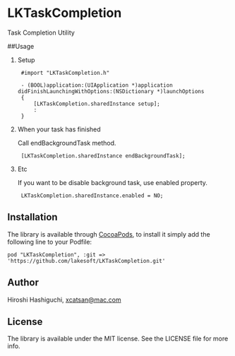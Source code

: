 LKTaskCompletion
================

Task Completion Utility

##Usage

1. Setup

        #import "LKTaskCompletion.h"
    
        - (BOOL)application:(UIApplication *)application didFinishLaunchingWithOptions:(NSDictionary *)launchOptions
        {
            [LKTaskCompletion.sharedInstance setup];
            :
        }

2. When your task has finished

    Call endBackgroundTask method.

        [LKTaskCompletion.sharedInstance endBackgroundTask];

3. Etc

    If you want to be disable background task, use enabled property.

        LKTaskCompletion.sharedInstance.enabled = NO;


## Installation

The library is available through [CocoaPods](http://cocoapods.org), to install
it simply add the following line to your Podfile:

    pod "LKTaskCompletion", :git => 'https://github.com/lakesoft/LKTaskCompletion.git'

## Author

Hiroshi Hashiguchi, xcatsan@mac.com

## License

The library is available under the MIT license. See the LICENSE file for more info.
